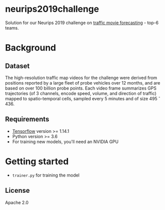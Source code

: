 # neurips2019challenge
Solution for our Neurips 2019 challenge on [traffic movie forecasting](https://www.iarai.ac.at/traffic4cast/conference-programme-2019/) - top-6 teams.

# Background 
## Dataset
The high-resolution traffic map videos for the challenge were derived from positions reported by a
large fleet of probe vehicles over 12 months, and are based on over 100 billion probe points. Each
video frame summarizes GPS trajectories (of 3 channels, encode speed, volume, and direction of
traffic) mapped to spatio-temporal cells, sampled every 5 minutes and of size 495 ˆ 436. 

## Requirements
* [Tensorflow](https://www.tensorflow.org/) version >= 1.14.1
* Python version >= 3.6
* For training new models, you'll need an NVIDIA GPU

# Getting started
* `trainer.py` for training the model
## License
Apache 2.0
